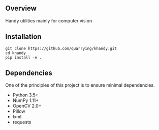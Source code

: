 ## Overview
Handy utilities mainly for computer vision


## Installation
```
git clone https://github.com/quarrying/khandy.git
cd khandy
pip install -e .
```


## Dependencies
One of the principles of this project is to ensure minimal dependencies.

- Python 3.5+
- NumPy 1.11+
- OpenCV 2.0+
- Pillow
- lxml
- requests

